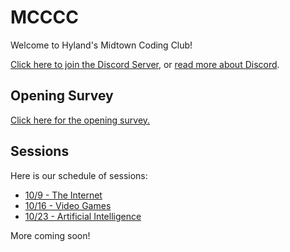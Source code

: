 # MCCCC
Welcome to Hyland's Midtown Coding Club!

[Click here to join the Discord Server](https://discord.gg/WfMKEpBMWY), or [read more about Discord](DiscordUse.md).

## Opening Survey
[Click here for the opening survey.](https://forms.office.com/r/HprvEchyXp)

## Sessions
Here is our schedule of sessions:

- [10/9 - The Internet](TheInternet/StudentDesc.md)
- [10/16 - Video Games](VideoGames/StudentDesc.md)
- [10/23 - Artificial Intelligence](ArtificialIntelligence/StudentDesc.md)

More coming soon!
